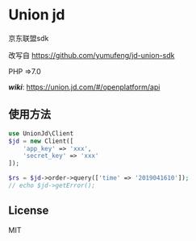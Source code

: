 Union jd
=======
京东联盟sdk

改写自 https://github.com/yumufeng/jd-union-sdk

PHP =>7.0

***wiki***: https://union.jd.com/#/openplatform/api

## 使用方法

```php
use UnionJd\Client
$jd = new Client([
    'app_key' => 'xxx',
    'secret_key' => 'xxx'
]);

$rs = $jd->order->query(['time' => '2019041610']);
// echo $jd->getError();

```

## License

MIT